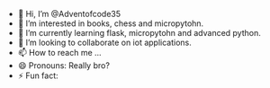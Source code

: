 - 👋 Hi, I’m @Adventofcode35
- 👀 I’m interested in books, chess and micropytohn.
- 🌱 I’m currently learning flask, micropytohn and advanced python.
- 💞️ I’m looking to collaborate on iot applications.
- 📫 How to reach me ...
- 😄 Pronouns: Really bro?
- ⚡ Fun fact: 

<!---
Adventofcode35/Adventofcode35 is a ✨ special ✨ repository because its `README.md` (this file) appears on your GitHub profile.
You can click the Preview link to take a look at your changes.
--->
